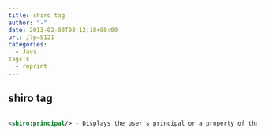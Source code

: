 ```yaml
---
title: shiro tag
author: "-"
date: 2013-02-03T08:12:18+00:00
url: /?p=5121
categories:
  - Java
tags:$
  - reprint
---
```

## shiro tag
```xml

<shiro:principal/> - Displays the user's principal or a property of the user's principal.

```
